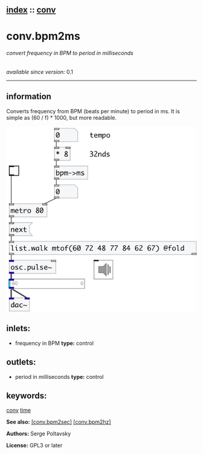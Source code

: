 [index](index.html) :: [conv](category_conv.html)
---

# conv.bpm2ms

###### convert frequency in BPM to period in milliseconds

*available since version:* 0.1

---


## information
Converts frequency from BPM (beats per minute) to period in ms. It is simple as
            (60 / f) * 1000, but more readable.



[![example](../examples/img/conv.bpm2ms.jpg)](../examples/pd/conv.bpm2ms.pd)









## inlets:

* frequency in BPM 
__type:__ control<br>



## outlets:

* period in milliseconds
__type:__ control<br>



## keywords:

[conv](keywords/conv.html)
[time](keywords/time.html)



**See also:**
[\[conv.bpm2sec\]](conv.bpm2sec.html)
[\[conv.bpm2hz\]](conv.bpm2hz.html)




**Authors:** Serge Poltavsky




**License:** GPL3 or later





